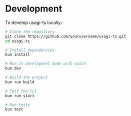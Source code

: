 # Development

To develop usagi-ts locally:

```bash
# Clone the repository
git clone https://github.com/yourusername/usagi-ts.git
cd usagi-ts

# Install dependencies
bun install

# Run in development mode with watch
bun dev

# Build the project
bun run build

# Test the CLI
bun run start

# Run tests
bun test
```
